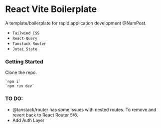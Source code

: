 # React Vite Boilerplate

A template/boilerplate for rapid application development @NamPost. 

* `Tailwind CSS`
* `React-Query`
* `Tanstack Router`
* `Jotai State`

### Getting Started

Clone the repo.

    `npm i`
    `npm run dev`

### TO DO:

* @tanstack/router has some issues with nested routes. To remove and revert back to React Router 5/6.
* Add Auth Layer